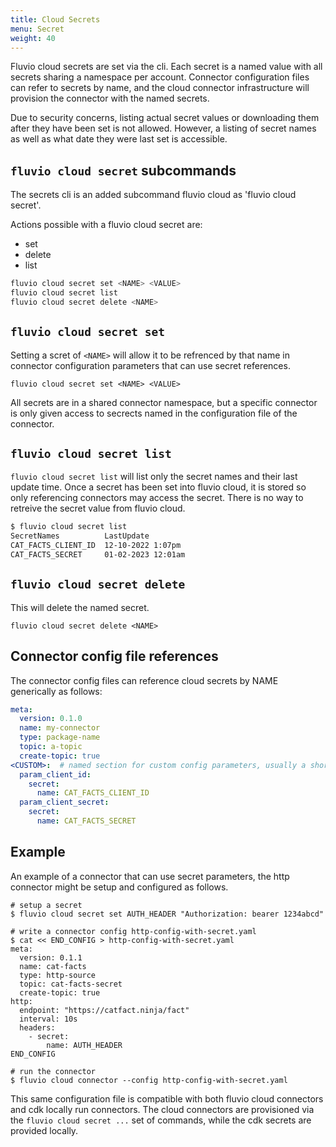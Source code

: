 ```yaml
---
title: Cloud Secrets
menu: Secret
weight: 40
---
```


Fluvio cloud secrets are set via the cli.  Each secret is a named value with all secrets sharing a namespace per account. Connector configuration files can refer to secrets by name, and the cloud connector infrastructure will provision the connector with the named secrets.

Due to security concerns, listing actual secret values or downloading them after they have been set is not allowed. However, a listing of secret names as well as what date they were last set is accessible.

## `fluvio cloud secret` subcommands

The secrets cli is an added subcommand fluvio cloud as 'fluvio cloud secret'.

Actions possible with a fluvio cloud secret are:
- set
- delete
- list

```sh
fluvio cloud secret set <NAME> <VALUE>
fluvio cloud secret list
fluvio cloud secret delete <NAME>
```

## `fluvio cloud secret set`

Setting a scret of `<NAME>` will allow it to be refrenced by that name in connector configuration parameters that can use secret references.

```
fluvio cloud secret set <NAME> <VALUE>
```
All secrets are in a shared connector namespace, but a specific connector is only given access to secrects named in the configuration file of the connector.

## `fluvio cloud secret list`

`fluvio cloud secret list` will list only the secret names and their last update time. Once a secret has been set into fluvio cloud, it is stored so only referencing connectors may access the secret. There is no way to retreive the secret value from fluvio cloud.

```sh
$ fluvio cloud secret list
SecretNames          LastUpdate
CAT_FACTS_CLIENT_ID  12-10-2022 1:07pm
CAT_FACTS_SECRET     01-02-2023 12:01am
```


## `fluvio cloud secret delete`

This will delete the named secret.

```
fluvio cloud secret delete <NAME>
```


## Connector config file references

The connector config files can reference cloud secrets by NAME generically as follows:

```yaml
meta:
  version: 0.1.0
  name: my-connector
  type: package-name
  topic: a-topic
  create-topic: true
<CUSTOM>:  # named section for custom config parameters, usually a short name like "http", or "mqtt"
  param_client_id: 
    secret:
      name: CAT_FACTS_CLIENT_ID
  param_client_secret:
    secret: 
      name: CAT_FACTS_SECRET
```

## Example

An example of a connector that can use secret parameters, the http connector might be setup and configured as follows.

```
# setup a secret
$ fluvio cloud secret set AUTH_HEADER "Authorization: bearer 1234abcd"

# write a connector config http-config-with-secret.yaml
$ cat << END_CONFIG > http-config-with-secret.yaml
meta:
  version: 0.1.1
  name: cat-facts
  type: http-source
  topic: cat-facts-secret
  create-topic: true
http:
  endpoint: "https://catfact.ninja/fact"
  interval: 10s  
  headers:
    - secret:
        name: AUTH_HEADER
END_CONFIG

# run the connector
$ fluvio cloud connector --config http-config-with-secret.yaml
```

This same configuration file is compatible with both fluvio cloud connectors and cdk locally run connectors. The cloud connectors are provisioned via the `fluvio cloud secret ...` set of commands, while the cdk secrets are provided locally.


